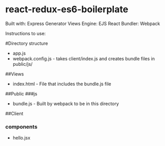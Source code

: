 # react-redux-es6-boilerplate

Built with: Express Generator
Views Engine: EJS
React Bundler: Webpack

Instructions to use:


#Directory structure
+ app.js
+ webpack.config.js - takes client/index.js and creates bundle files in public/js/


##Views 
+ index.html - File that includes the bundle.js file

##Public
###js
+ bundle.js - Built by webpack to be in this directory

##Client
### components
+ hello.jsx

